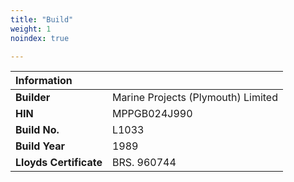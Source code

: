 ```yaml
---
title: "Build"
weight: 1
noindex: true

---
```

|Information||
|:---|---
|**Builder**| Marine Projects (Plymouth) Limited 
|**HIN**| MPPGB024J990 
|**Build No.**| L1033 
|**Build Year**| 1989
|**Lloyds Certificate**| BRS. 960744